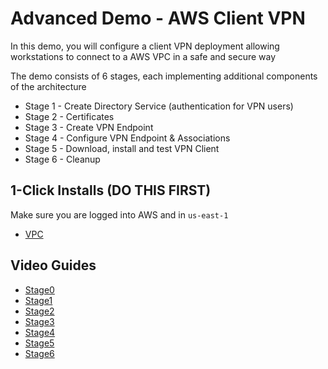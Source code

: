 # Advanced Demo - AWS Client VPN

In this demo, you will configure a client VPN deployment allowing workstations to connect to a AWS VPC in a safe and secure way

The demo consists of 6 stages, each implementing additional components of the architecture  

- Stage 1 - Create Directory Service (authentication for VPN users)
- Stage 2 - Certificates
- Stage 3 - Create VPN Endpoint
- Stage 4 - Configure VPN Endpoint & Associations
- Stage 5 - Download, install and test VPN Client
- Stage 6 - Cleanup


## 1-Click Installs (DO THIS FIRST)
Make sure you are logged into AWS and in `us-east-1`  

- [VPC](https://console.aws.amazon.com/cloudformation/home?region=us-east-1#/stacks/quickcreate?templateURL=https://learn-cantrill-labs.s3.amazonaws.com/aws-client-vpn/A4LVPC.yaml&stackName=A4L)



## Video Guides

- [Stage0](https://youtu.be/800wtu3zXz4)
- [Stage1](https://youtu.be/vYoE706c--8)
- [Stage2](https://youtu.be/IgvlqzIKzGQ)
- [Stage3](https://youtu.be/BjGt_kS9OgI)
- [Stage4](https://youtu.be/om90u3pr1kI)
- [Stage5](https://youtu.be/7CkuJwXZzl4)
- [Stage6](https://youtu.be/gBy2QNEdgkE)








